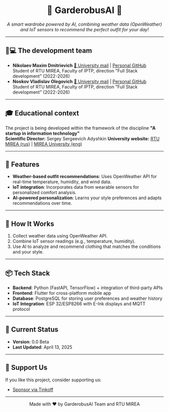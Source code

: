 <h1 align="center">🌟 GarderobusAI 🌟</h1>
<p align="center">
  <i>A smart wardrobe powered by AI, combining weather data (OpenWeather) and IoT sensors to recommend the perfect outfit for your day!</i>
</p>

---
## 👨💻 The development team
- **Nikolaev Maxim Dmitrievich**
  [📧 University mail](mailto:nikolaev.m.d2@edu.mirea.ru ) | [Personal GitHub](https://github.com/MaxNiko2903 )  
  Student of RTU MIREA, Faculty of IPTP, direction "Full Stack development" (2022-2026)
- **Noskov Vladislav Olegovich**
  [📧 University mail](mailto:noskov.v.o@edu.mirea.ru ) | [Personal GitHub](https://github.com/vladnoskoff )  
  Student of RTU MIREA, Faculty of IPTP, direction "Full Stack development" (2022-2026)

---
## 🎓 Educational context
The project is being developed within the framework of the discipline **"A startup in information technology"**  
**Scientific Director:** Sergey Sergeevich Adyshkin 
**University website:** [RTU MIREA (rus)](https://www.mirea.ru/) | [MIREA University (eng)](https://english.mirea.ru/)

---
## 🌈 Features
- **Weather-based outfit recommendations**: Uses OpenWeather API for real-time temperature, humidity, and wind data.
- **IoT integration**: Incorporates data from wearable sensors for personalized comfort analysis.
- **AI-powered personalization**: Learns your style preferences and adapts recommendations over time.

---

## 🚀 How It Works
1. Collect weather data using OpenWeather API.
2. Combine IoT sensor readings (e.g., temperature, humidity).
3. Use AI to analyze and recommend clothing that matches the conditions and your style.

---

## 📦 Tech Stack
- **Backend**: Python (FastAPI, TensorFlow) + integration of third-party APIs
- **Frontend**: Flutter for cross-platform mobile app
- **Database**: PostgreSQL for storing user preferences and weather history
- **IoT Integration**: ESP 32/ESP8266 with E-Ink displays and MQTT protocol

---

## 📅 Current Status
- **Version**: 0.0 Beta
- **Last Updated**: April 13, 2025

---
## 💖 Support Us
If you like this project, consider supporting us:
- [Sponsor via Tinkoff](https://www.tinkoff.ru/rm/r_dVLGDQpsBP.HRIPmEBdJi/CTzry72351)

---

<p align="center">Made with ❤️ by GarderobusAI Team and RTU MIREA</p>
